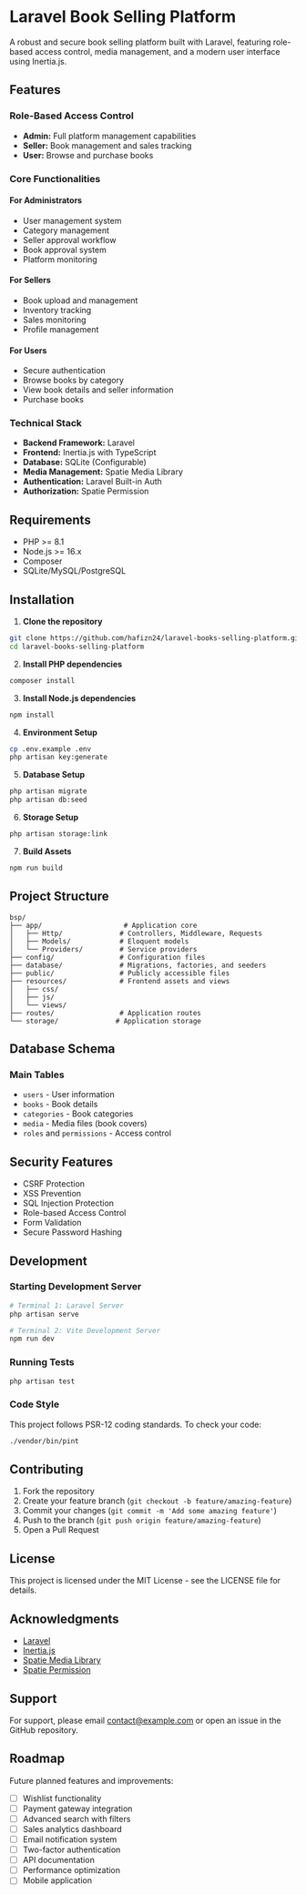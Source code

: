 # Laravel Book Selling Platform

A robust and secure book selling platform built with Laravel, featuring role-based access control, media management, and a modern user interface using Inertia.js.

## Features

### Role-Based Access Control
- **Admin:** Full platform management capabilities
- **Seller:** Book management and sales tracking
- **User:** Browse and purchase books

### Core Functionalities

#### For Administrators
- User management system
- Category management
- Seller approval workflow
- Book approval system
- Platform monitoring

#### For Sellers
- Book upload and management
- Inventory tracking
- Sales monitoring
- Profile management

#### For Users
- Secure authentication
- Browse books by category
- View book details and seller information
- Purchase books

### Technical Stack

- **Backend Framework:** Laravel
- **Frontend:** Inertia.js with TypeScript
- **Database:** SQLite (Configurable)
- **Media Management:** Spatie Media Library
- **Authentication:** Laravel Built-in Auth
- **Authorization:** Spatie Permission

## Requirements

- PHP >= 8.1
- Node.js >= 16.x
- Composer
- SQLite/MySQL/PostgreSQL

## Installation

1. **Clone the repository**
```bash
git clone https://github.com/hafizn24/laravel-books-selling-platform.git
cd laravel-books-selling-platform
```

2. **Install PHP dependencies**
```bash
composer install
```

3. **Install Node.js dependencies**
```bash
npm install
```

4. **Environment Setup**
```bash
cp .env.example .env
php artisan key:generate
```

5. **Database Setup**
```bash
php artisan migrate
php artisan db:seed
```

6. **Storage Setup**
```bash
php artisan storage:link
```

7. **Build Assets**
```bash
npm run build
```

## Project Structure

```
bsp/
├── app/                    # Application core
│   ├── Http/              # Controllers, Middleware, Requests
│   ├── Models/            # Eloquent models
│   └── Providers/         # Service providers
├── config/                # Configuration files
├── database/              # Migrations, factories, and seeders
├── public/                # Publicly accessible files
├── resources/             # Frontend assets and views
│   ├── css/
│   ├── js/
│   └── views/
├── routes/                # Application routes
└── storage/              # Application storage
```

## Database Schema

### Main Tables
- `users` - User information
- `books` - Book details
- `categories` - Book categories
- `media` - Media files (book covers)
- `roles` and `permissions` - Access control

## Security Features

- CSRF Protection
- XSS Prevention
- SQL Injection Protection
- Role-based Access Control
- Form Validation
- Secure Password Hashing

## Development

### Starting Development Server
```bash
# Terminal 1: Laravel Server
php artisan serve

# Terminal 2: Vite Development Server
npm run dev
```

### Running Tests
```bash
php artisan test
```

### Code Style
This project follows PSR-12 coding standards. To check your code:
```bash
./vendor/bin/pint
```

## Contributing

1. Fork the repository
2. Create your feature branch (`git checkout -b feature/amazing-feature`)
3. Commit your changes (`git commit -m 'Add some amazing feature'`)
4. Push to the branch (`git push origin feature/amazing-feature`)
5. Open a Pull Request

## License

This project is licensed under the MIT License - see the LICENSE file for details.

## Acknowledgments

- [Laravel](https://laravel.com)
- [Inertia.js](https://inertiajs.com)
- [Spatie Media Library](https://spatie.be/docs/laravel-medialibrary)
- [Spatie Permission](https://spatie.be/docs/laravel-permission)

## Support

For support, please email [contact@example.com](mailto:contact@example.com) or open an issue in the GitHub repository.

## Roadmap

Future planned features and improvements:

- [ ] Wishlist functionality
- [ ] Payment gateway integration
- [ ] Advanced search with filters
- [ ] Sales analytics dashboard
- [ ] Email notification system
- [ ] Two-factor authentication
- [ ] API documentation
- [ ] Performance optimization
- [ ] Mobile application
